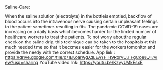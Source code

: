 Saline-Care:

When the saline solution (electrolyte) in the bottleis emptied, backflow of blood occurs into the intravenous nerve causing certain unpleasant feelings to the patient sometimes resulting in fits. The pandemic COVID-19 cases are increasing on a daily basis which becomes harder for the limited number of healthcare workers to treat the patients. To not worry aboutthe regular check on the saline drip, this technique can be taken to the hospitals at this much needed time so that it becomes easier for the workers tomonitor and provide the needy with the correct schedule.
App link : https://drive.google.com/file/d/1BKoarwgXdLEAYF_H9RorvUu_FgCoe8QT/view?usp=sharing
YouTube video link: https://youtu.be/KzyyUMkEsxE
